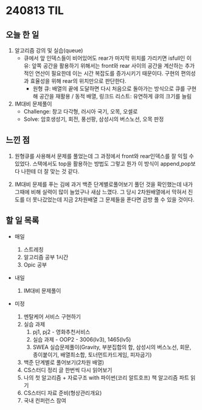 # 240813 TIL

## 오늘 한 일
1. 알고리즘 강의 및 실습(queue)
    - 큐에서 앞 인덱스들이 비어있어도 rear가 마지막 위치를 가리키면 isfull인 이유: 앞쪽 공간을 활용하기 위해서는 front와 rear 사이의 공간을 계산하는 추가적인 연산이 필요한데 이는 시간 복잡도를 증가시키기 때문이다. 구현의 편의성과 효율성을 위해 rear의 위치만으로 판단한다.
      - 원형 큐: 배열의 끝에 도달하면 다시 처음으로 돌아가는 방식으로 큐를 구현해 공간을 재활용 / 동적 배열, 링크드 리스트: 유연하게 큐의 크기를 늘림
2. IM대비 문제풀이
    - Challenge: 창고 다각형, 러시아 국기, 오목, 오셀로
    - Solve: 암호생성기, 회전, 풍선팡, 삼성시의 버스노선, 오목 판정


## 느낀 점
1. 원형큐를 사용해서 문제를 풀었는데 그 과정에서 front와 rear인덱스를 잘 익힐 수 있었다. 스택에서도 top을 활용하는 방법도 그렇고 뭔가 이 방식이 append,pop보다 나한테 더 잘 맞는 것 같다.

2. IM대비 문제를 푸는 김에 과거 백준 단계별로풀어보기 풀던 것을 확인했는데 내가 그때에 비해 실력이 많이 늘었구나 새삼 느꼈다. 그 당시 2차원배열에서 막혀서 진도를 더 못나갔었는데 지금 2차원배열 그 문제들을 푼다면 금방 풀 수 있을 것이다.

## 할 일 목록
 - 매일
    1. 스트레칭
    2. 알고리즘 공부 1시간
    3. Opic 공부

 - 내일
    1. IM대비 문제풀이

 - 미정
    1. 멘탈케어 서비스 구현하기
    2. 실습 과제
        1. pj1, pj2 - 영화추천서비스
        2. 실습 과제 - OOP2 - 3006(lv3), 1465(lv5)
        3. SWEA 실습문제풀이(Gravity, 부분집합의 합, 삼성시의 버스노선, 회문,  종이붙이기, 배열최소합, 토너먼트카드게임, 피자굽기)
    3. 백준 단계별로 풀어보기(2차원 배열)
    4. CS스터디 정리 글 한번씩 다시 읽어보기
    5. 나의 첫 알고리즘 + 자료구조 with 파이썬(코리 알트호프) 책 알고리즘 파트 읽기
    6. CS스터디 자료 준비(형상관리개요)
    7. 국내 컨퍼런스 참여